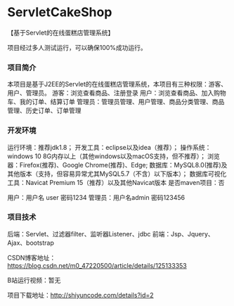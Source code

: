 # ServletCakeShop
【基于Servlet的在线蛋糕店管理系统】

项目经过多人测试运行，可以确保100%成功运行。

### 项目简介
本项目是基于J2EE的Servlet的在线蛋糕店管理系统，本项目有三种权限：游客、用户、管理员。
游客：浏览查看商品、注册登录
用户：浏览查看商品、加入购物车、我的订单、结算订单
管理员：管理员管理、用户管理、商品分类管理、商品管理、历史订单、订单管理

### 开发环境
运行环境：推荐jdk1.8；
开发工具：eclipse以及idea（推荐）；
操作系统：windows 10 8G内存以上（其他windows以及macOS支持，但不推荐）；
浏览器：Firefox(推荐)、Google Chrome(推荐)、Edge;
数据库：MySQL8.0(推荐)及其他版本（支持，但容易异常尤其MySQL5.7（不含）以下版本）；
数据库可视化工具：Navicat Premium 15（推荐）以及其他Navicat版本
是否maven项目：否

用户：用户名 user 密码1234
管理员：用户名admin 密码123456

###  项目技术
后端：Servlet、过滤器filter、监听器Listener、jdbc
前端：Jsp、Jquery、Ajax、bootstrap



CSDN博客地址：https://blog.csdn.net/m0_47220500/article/details/125133353

B站运行视频：暂无

项目下载地址：http://shiyuncode.com/details?id=2

